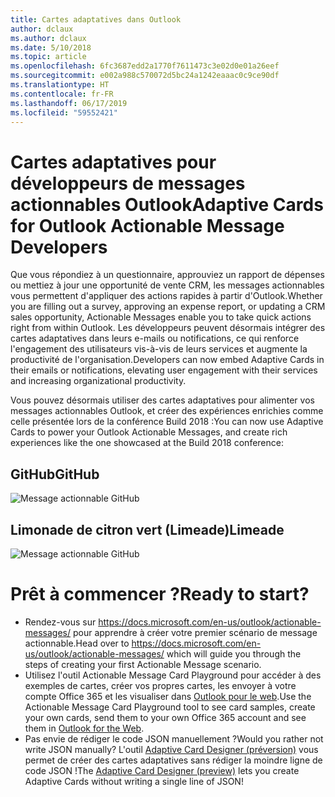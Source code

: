 ```yaml
---
title: Cartes adaptatives dans Outlook
author: dclaux
ms.author: dclaux
ms.date: 5/10/2018
ms.topic: article
ms.openlocfilehash: 6fc3687edd2a1770f7611473c3e02d0e01a26eef
ms.sourcegitcommit: e002a988c570072d5bc24a1242eaaac0c9ce90df
ms.translationtype: HT
ms.contentlocale: fr-FR
ms.lasthandoff: 06/17/2019
ms.locfileid: "59552421"
---
```

# <a name="adaptive-cards-for-outlook-actionable-message-developers"></a><span data-ttu-id="b9e41-102">Cartes adaptatives pour développeurs de messages actionnables Outlook</span><span class="sxs-lookup"><span data-stu-id="b9e41-102">Adaptive Cards for Outlook Actionable Message Developers</span></span>

<span data-ttu-id="b9e41-103">Que vous répondiez à un questionnaire, approuviez un rapport de dépenses ou mettiez à jour une opportunité de vente CRM, les messages actionnables vous permettent d'appliquer des actions rapides à partir d'Outlook.</span><span class="sxs-lookup"><span data-stu-id="b9e41-103">Whether you are filling out a survey, approving an expense report, or updating a CRM sales opportunity, Actionable Messages enable you to take quick actions right from within Outlook.</span></span> <span data-ttu-id="b9e41-104">Les développeurs peuvent désormais intégrer des cartes adaptatives dans leurs e-mails ou notifications, ce qui renforce l'engagement des utilisateurs vis-à-vis de leurs services et augmente la productivité de l'organisation.</span><span class="sxs-lookup"><span data-stu-id="b9e41-104">Developers can now embed Adaptive Cards in their emails or notifications, elevating user engagement with their services and increasing organizational productivity.</span></span>

<span data-ttu-id="b9e41-105">Vous pouvez désormais utiliser des cartes adaptatives pour alimenter vos messages actionnables Outlook, et créer des expériences enrichies comme celle présentée lors de la conférence Build 2018 :</span><span class="sxs-lookup"><span data-stu-id="b9e41-105">You can now use Adaptive Cards to power your Outlook Actionable Messages, and create rich experiences like the one showcased at the Build 2018 conference:</span></span>

## <a name="github"></a><span data-ttu-id="b9e41-106">GitHub</span><span class="sxs-lookup"><span data-stu-id="b9e41-106">GitHub</span></span>
![Message actionnable GitHub](media/outlook/GitHub.png)

## <a name="limeade"></a><span data-ttu-id="b9e41-108">Limonade de citron vert (Limeade)</span><span class="sxs-lookup"><span data-stu-id="b9e41-108">Limeade</span></span>
![Message actionnable GitHub](media/outlook/Limeade.jpg)


# <a name="ready-to-start"></a><span data-ttu-id="b9e41-110">Prêt à commencer ?</span><span class="sxs-lookup"><span data-stu-id="b9e41-110">Ready to start?</span></span>

- <span data-ttu-id="b9e41-111">Rendez-vous sur https://docs.microsoft.com/en-us/outlook/actionable-messages/ pour apprendre à créer votre premier scénario de message actionnable.</span><span class="sxs-lookup"><span data-stu-id="b9e41-111">Head over to https://docs.microsoft.com/en-us/outlook/actionable-messages/ which will guide you through the steps of creating your first Actionable Message scenario.</span></span>
- <span data-ttu-id="b9e41-112">Utilisez l'outil Actionable Message Card Playground pour accéder à des exemples de cartes, créer vos propres cartes, les envoyer à votre compte Office 365 et les visualiser dans [Outlook pour le web](https://outlook.office.com).</span><span class="sxs-lookup"><span data-stu-id="b9e41-112">Use the Actionable Message Card Playground tool to see card samples, create your own cards, send them to your own Office 365 account and see them in [Outlook for the Web](https://outlook.office.com).</span></span>
- <span data-ttu-id="b9e41-113">Pas envie de rédiger le code JSON manuellement ?</span><span class="sxs-lookup"><span data-stu-id="b9e41-113">Would you rather not write JSON manually?</span></span> <span data-ttu-id="b9e41-114">L'outil [Adaptive Card Designer (préversion)](https://acdesignerbeta.azurewebsites.net) vous permet de créer des cartes adaptatives sans rédiger la moindre ligne de code JSON !</span><span class="sxs-lookup"><span data-stu-id="b9e41-114">The [Adaptive Card Designer (preview)](https://acdesignerbeta.azurewebsites.net) lets you create Adaptive Cards without writing a single line of JSON!</span></span>